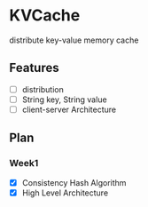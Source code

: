 # KVCache
distribute key-value memory cache

## Features
- [ ] distribution
- [ ] String key, String value
- [ ] client-server Architecture

## Plan
### Week1
- [x] Consistency Hash Algorithm
- [x] High Level Architecture